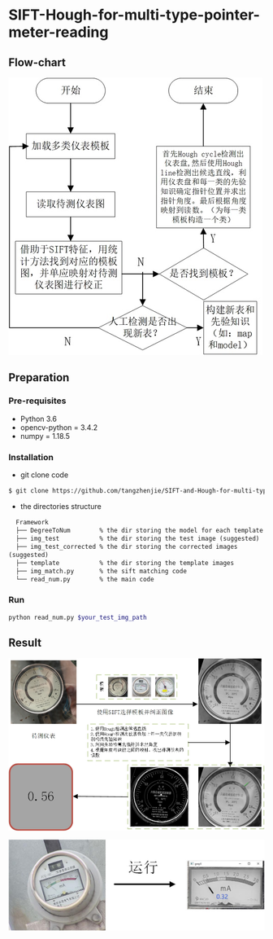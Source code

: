 # SIFT-Hough-for-multi-type-pointer-meter-reading

## Flow-chart
![](./picture/flow-chart.jpg)

## Preparation

### Pre-requisites
* Python 3.6
* opencv-python = 3.4.2
* numpy = 1.18.5

### Installation

* git clone code

```bash
$ git clone https://github.com/tangzhenjie/SIFT-and-Hough-for-multi-type-pointer-meter-reading.git
```

* the directories structure

```
  Framework                           
  ├── DegreeToNum        % the dir storing the model for each template
  ├── img_test           % the dir storing the test image (suggested)
  ├── img_test_corrected % the dir storing the corrected images (suggested)
  ├── template           % the dir storing the template images
  ├── img_match.py       % the sift matching code
  └── read_num.py        % the main code
```

### Run

```bash
python read_num.py $your_test_img_path
```

## Result
![](./picture/example.jpg)

![](./picture/result2.jpg)



